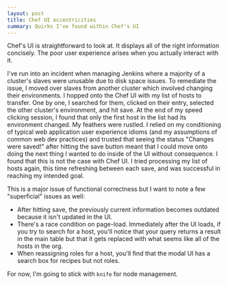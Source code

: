 ```yaml
---
layout: post
title: Chef UI eccentricities
summary: Quirks I've found within Chef's UI
---
```


Chef's UI is straightforward to look at. It displays all of the right information concisely. The poor user experience arises when you actually interact with it.

I've run into an incident when managing Jenkins where a majority of a cluster's slaves were unusable due to disk space issues. To remediate the issue, I moved over slaves from another cluster which involved changing their environments. I hopped onto the Chef UI with my list of hosts to transfer. One by one, I searched for them, clicked on their entry, selected the other cluster's environment, and hit save. At the end of my speed clicking session, I found that only the first host in the list had its environment changed. My feathers were rustled. I relied on my conditioning of typical web application user experience idioms (and my assumptions of common web dev practices) and trusted that seeing the status "Changes were saved!" after hitting the save button meant that I could move onto doing the next thing I wanted to do inside of the UI without consequence. I found that this is not the case with Chef UI. I tried processing my list of hosts again, this time refreshing between each save, and was successful in reaching my intended goal.

This is a major issue of functional correctness but I want to note a few "superficial" issues as well:

* After hitting save, the previously current information becomes outdated because it isn't updated in the UI.
* There's a race condition on page-load. Immediately after the UI loads, if you try to search for a host, you'll notice that your query returns a result in the main table but that it gets replaced with what seems like all of the hosts in the org.
* When reassigning roles for a host, you'll find that the modal UI has a search box for recipes but not roles.

For now, I'm going to stick with `knife` for node management.
